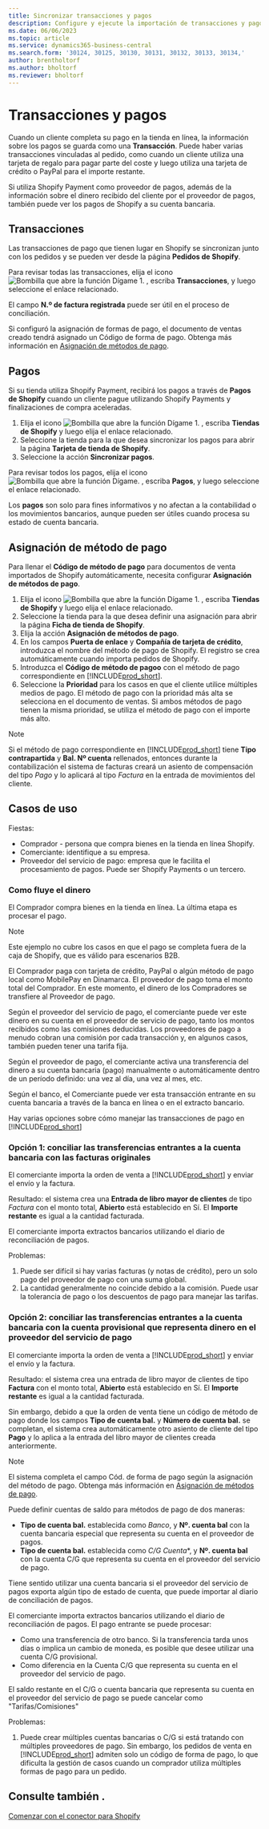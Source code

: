 ```yaml
---
title: Sincronizar transacciones y pagos
description: Configure y ejecute la importación de transacciones y pagos desde Shopify.
ms.date: 06/06/2023
ms.topic: article
ms.service: dynamics365-business-central
ms.search.form: '30124, 30125, 30130, 30131, 30132, 30133, 30134,'
author: brentholtorf
ms.author: bholtorf
ms.reviewer: bholtorf
---
```


# Transacciones y pagos

Cuando un cliente completa su pago en la tienda en línea, la información sobre los pagos se guarda como una **Transacción**. Puede haber varias transacciones vinculadas al pedido, como cuando un cliente utiliza una tarjeta de regalo para pagar parte del coste y luego utiliza una tarjeta de crédito o PayPal para el importe restante.

Si utiliza Shopify Payment como proveedor de pagos, además de la información sobre el dinero recibido del cliente por el proveedor de pagos, también puede ver los pagos de Shopify a su cuenta bancaria.

## Transacciones

Las transacciones de pago que tienen lugar en Shopify se sincronizan junto con los pedidos y se pueden ver desde la página **Pedidos de Shopify**.

Para revisar todas las transacciones, elija el icono ![Bombilla que abre la función Dígame 1.](../media/ui-search/search_small.png "Dígame qué desea hacer") , escriba **Transacciones**, y luego seleccione el enlace relacionado.

El campo **N.º de factura registrada** puede ser útil en el proceso de conciliación.

Si configuró la asignación de formas de pago, el documento de ventas creado tendrá asignado un Código de forma de pago. Obtenga más información en [Asignación de métodos de pago](#payment-method-mapping).

## Pagos

Si su tienda utiliza Shopify Payment, recibirá los pagos a través de **Pagos de Shopify** cuando un cliente pague utilizando Shopify Payments y finalizaciones de compra aceleradas.

1. Elija el icono ![Bombilla que abre la función Dígame 1.](../media/ui-search/search_small.png "Dígame qué desea hacer") , escriba **Tiendas de Shopify** y luego elija el enlace relacionado.
2. Seleccione la tienda para la que desea sincronizar los pagos para abrir la página **Tarjeta de tienda de Shopify**.
3. Seleccione la acción **Sincronizar pagos**.

Para revisar todos los pagos, elija el icono ![Bombilla que abre la función Dígame.](../media/ui-search/search_small.png "Dígame qué desea hacer") , escriba **Pagos**, y luego seleccione el enlace relacionado.

Los **pagos** son solo para fines informativos y no afectan a la contabilidad o los movimientos bancarios, aunque pueden ser útiles cuando procesa su estado de cuenta bancaria.

## Asignación de método de pago

Para llenar el **Código de método de pago** para documentos de venta importados de Shopify automáticamente, necesita configurar **Asignación de métodos de pago**.

1. Elija el icono ![Bombilla que abre la función Dígame 1.](../media/ui-search/search_small.png "Dígame qué desea hacer") , escriba **Tiendas de Shopify** y luego elija el enlace relacionado.
2. Seleccione la tienda para la que desea definir una asignación para abrir la página **Ficha de tienda de Shopify**.
3. Elija la acción **Asignación de métodos de pago**.
4. En los campos **Puerta de enlace** y **Compañía de tarjeta de crédito**, introduzca el nombre del método de pago de Shopify. El registro se crea automáticamente cuando importa pedidos de Shopify.
5. Introduzca el **Código de método de pagoo** con el método de pago correspondiente en [!INCLUDE[prod_short](../includes/prod_short.md)].
6. Seleccione la **Prioridad** para los casos en que el cliente utilice múltiples medios de pago. El método de pago con la prioridad más alta se selecciona en el documento de ventas. Si ambos métodos de pago tienen la misma prioridad, se utiliza el método de pago con el importe más alto.

> [!NOTE]  
> Si el método de pago correspondiente en [!INCLUDE[prod_short](../includes/prod_short.md)] tiene **Tipo contrapartida** y **Bal. Nº cuenta** rellenados, entonces durante la contabilización el sistema de facturas creará un asiento de compensación del tipo *Pago* y lo aplicará al tipo *Factura* en la entrada de movimientos del cliente.

## Casos de uso
  
Fiestas:

* Comprador - persona que compra bienes en la tienda en línea Shopify.
* Comerciante: identifique a su empresa.
* Proveedor del servicio de pago: empresa que le facilita el procesamiento de pagos. Puede ser Shopify Payments o un tercero.

### Como fluye el dinero

El Comprador compra bienes en la tienda en línea. La última etapa es procesar el pago.

>[!NOTE]
> Este ejemplo no cubre los casos en que el pago se completa fuera de la caja de Shopify, que es válido para escenarios B2B.
  
El Comprador paga con tarjeta de crédito, PayPal o algún método de pago local como MobilePay en Dinamarca. El proveedor de pago toma el monto total del Comprador. En este momento, el dinero de los Compradores se transfiere al Proveedor de pago.

Según el proveedor del servicio de pago, el comerciante puede ver este dinero en su cuenta en el proveedor de servicio de pago, tanto los montos recibidos como las comisiones deducidas. Los proveedores de pago a menudo cobran una comisión por cada transacción y, en algunos casos, también pueden tener una tarifa fija.
  
Según el proveedor de pago, el comerciante activa una transferencia del dinero a su cuenta bancaria (pago) manualmente o automáticamente dentro de un período definido: una vez al día, una vez al mes, etc.
  
Según el banco, el Comerciante puede ver esta transacción entrante en su cuenta bancaria a través de la banca en línea o en el extracto bancario.

Hay varias opciones sobre cómo manejar las transacciones de pago en [!INCLUDE[prod_short](../includes/prod_short.md)]
  
### Opción 1: conciliar las transferencias entrantes a la cuenta bancaria con las facturas originales
  
El comerciante importa la orden de venta a [!INCLUDE[prod_short](../includes/prod_short.md)] y enviar el envío y la factura.

Resultado: el sistema crea una **Entrada de libro mayor de clientes** de tipo *Factura* con el monto total, **Abierto** está establecido en Sí. El **Importe restante** es igual a la cantidad facturada.

El comerciante importa extractos bancarios utilizando el diario de reconciliación de pagos.

Problemas:

1. Puede ser difícil si hay varias facturas (y notas de crédito), pero un solo pago del proveedor de pago con una suma global.
2. La cantidad generalmente no coincide debido a la comisión. Puede usar la tolerancia de pago o los descuentos de pago para manejar las tarifas.

### Opción 2: conciliar las transferencias entrantes a la cuenta bancaria con la cuenta provisional que representa dinero en el proveedor del servicio de pago
  
El comerciante importa la orden de venta a [!INCLUDE[prod_short](../includes/prod_short.md)] y enviar el envío y la factura.
  
Resultado: el sistema crea una entrada de libro mayor de clientes de tipo **Factura** con el monto total, **Abierto** está establecido en Sí. El **Importe restante** es igual a la cantidad facturada.

Sin embargo, debido a que la orden de venta tiene un código de método de pago donde los campos **Tipo de cuenta bal.** y **Número de cuenta bal.** se completan, el sistema crea automáticamente otro asiento de cliente del tipo **Pago** y lo aplica a la entrada del libro mayor de clientes creada anteriormente.

>[!NOTE]
> El sistema completa el campo Cód. de forma de pago según la asignación del método de pago. Obtenga más información en [Asignación de métodos de pago](#payment-method-mapping).
  
Puede definir cuentas de saldo para métodos de pago de dos maneras:

* **Tipo de cuenta bal.** establecida como *Banco*, y **Nº. cuenta bal** con la cuenta bancaria especial que representa su cuenta en el proveedor de pagos.
* **Tipo de cuenta bal.** establecida como *C/G Cuenta**, y **Nº. cuenta bal** con la cuenta C/G que representa su cuenta en el proveedor del servicio de pago.

Tiene sentido utilizar una cuenta bancaria si el proveedor del servicio de pagos exporta algún tipo de estado de cuenta, que puede importar al diario de conciliación de pagos.

El comerciante importa extractos bancarios utilizando el diario de reconciliación de pagos. El pago entrante se puede procesar:

* Como una transferencia de otro banco. Si la transferencia tarda unos días o implica un cambio de moneda, es posible que desee utilizar una cuenta C/G provisional.
* Como diferencia en la Cuenta C/G que representa su cuenta en el proveedor del servicio de pago.
  
El saldo restante en el C/G o cuenta bancaria que representa su cuenta en el proveedor del servicio de pago se puede cancelar como "Tarifas/Comisiones"

Problemas:

1. Puede crear múltiples cuentas bancarias o C/G si está tratando con múltiples proveedores de pago. Sin embargo, los pedidos de venta en [!INCLUDE[prod_short](../includes/prod_short.md)] admiten solo un código de forma de pago, lo que dificulta la gestión de casos cuando un comprador utiliza múltiples formas de pago para un pedido.

## Consulte también .

[Comenzar con el conector para Shopify](get-started.md)  
